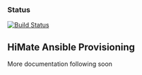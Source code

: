 ### Status
[![Build Status](https://travis-ci.org/himate/himate-ansible.svg?branch=master)](https://api.travis-ci.org/himate/himate-ansible)



## HiMate Ansible Provisioning

More documentation following soon
